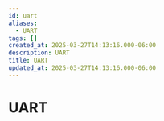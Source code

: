 ```yaml
---
id: uart
aliases:
  - UART
tags: []
created_at: 2025-03-27T14:13:16.000-06:00
description: UART
title: UART
updated_at: 2025-03-27T14:13:16.000-06:00
---
```


# UART
